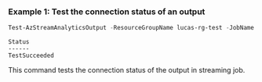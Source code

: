 ### Example 1: Test the connection status of an output
```powershell
Test-AzStreamAnalyticsOutput -ResourceGroupName lucas-rg-test -JobName sajob-01-pwsh -Name output-01
```
```output
Status
------
TestSucceeded
```

This command tests the connection status of the output in streaming job.

